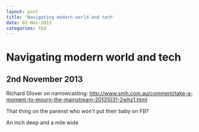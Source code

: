 ```yaml
---
layout: post
title: 'Navigating modern world and tech'
date: 02-Nov-2013
categories: tbd
---
```


# Navigating modern world and tech

## 2nd November 2013

Richard Glover on narrowcasting: <a href="http://www.smh.com.au/comment/take-a-moment-to-mourn-the-mainstream-20131031-2whz1.html">http://www.smh.com.au/comment/take-a-moment-to-mourn-the-mainstream-20131031-2whz1.html</a>

That thing on the parenst who won't put their baby on FB?

An inch deep and a mile wide

